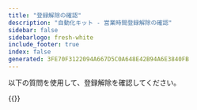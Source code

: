 ```yaml
---
title: "登録解除の確認"
description: "自動化キット - 営業時間登録解除の確認"
sidebar: false
sidebarlogo: fresh-white
include_footer: true
index: false
generated: 3FE70F3122094A667D5C0A648E42B94A6E3840FB
---
```


以下の質問を使用して、登録解除を確認してください。

{{<questions name="/content/ja/office-hours/unregister-confirm.json" completed="登録解除確認を完了していただきありがとうございます" showNavigationButtons="false" locale="ja">}}
